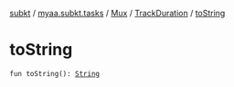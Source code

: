 [subkt](../../../index.md) / [myaa.subkt.tasks](../../index.md) / [Mux](../index.md) / [TrackDuration](index.md) / [toString](./to-string.md)

# toString

`fun toString(): `[`String`](https://kotlinlang.org/api/latest/jvm/stdlib/kotlin/-string/index.html)